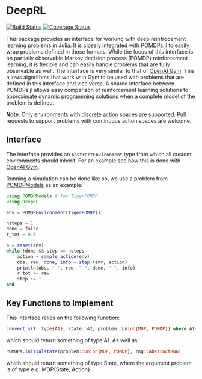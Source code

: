 # DeepRL

[![Build Status](https://travis-ci.org/sisl/DeepRL.jl.svg?branch=master)](https://travis-ci.org/sisl/DeepRL.jl)
[![Coverage Status](https://coveralls.io/repos/github/sisl/DeepRL.jl/badge.svg?branch=master)](https://coveralls.io/github/sisl/DeepRL.jl?branch=master)

This package provides an interface for working with deep reinfrocement learning problems in Julia.
It is closely integrated with [POMDPs.jl](https://github.com/JuliaPOMDP/POMDPs.jl) to easily wrap problems defined in those formats. 
While the focus of this interface is on partially observable Markov decision process (POMDP) reinforcement learning, it
is flexible and can easily handle problems that are fully observable as well. 
The interface is very similar to that of [OpenAI Gym](https://gym.openai.com/). This allows algorithms that work with Gym to be used with problems that
are defined in this interface and vice versa.
A shared interface between POMDPs.jl allows easy comparison of reinforcement learning solutions to approximate dynamic
programming solutions when a complete model of the problem is defined.

**Note**: Only environments with discrete action spaces are supported. Pull requests to support problems with continuous action spaces are welcome.

## Interface

The interface provides an `AbstractEnvironment` type from which all custom environments
should inherit. For an example see how this is done with [OpenAI Gym](https://github.com/sisl/Gym.jl). 

Running a simulation can be done like so, we use a problem from
[POMDPModels](https://github.com/JuliaPOMDP/POMDPModels.jl) as an example:

```julia
using POMDPModels # for TigerPOMDP
using DeepRL

env = POMDPEnvironment(TigerPOMDP())

nsteps = 1
done = false
r_tot = 0.0

o = reset(env)
while !done && step <= nsteps
    action = sample_action(env)
    obs, rew, done, info = step!(env, action)
    println(obs, " ", rew, " ", done, " ", info)
    r_tot += rew
    step += 1
end
```

## Key Functions to Implement

This interface relies on the following function:

```julia
convert_s(T::Type{A1}, state::A2, problem::Union{MDP, POMDP}) where A1<:AbstractArray
```

which should return something of type A1. As well as:

```julia
POMDPs.initialstate(problem::Union{MDP, POMDP}, rng::AbstractRNG)
```
which should return something of type State, where the argument problem is of type e.g. MDP{State, Action}

